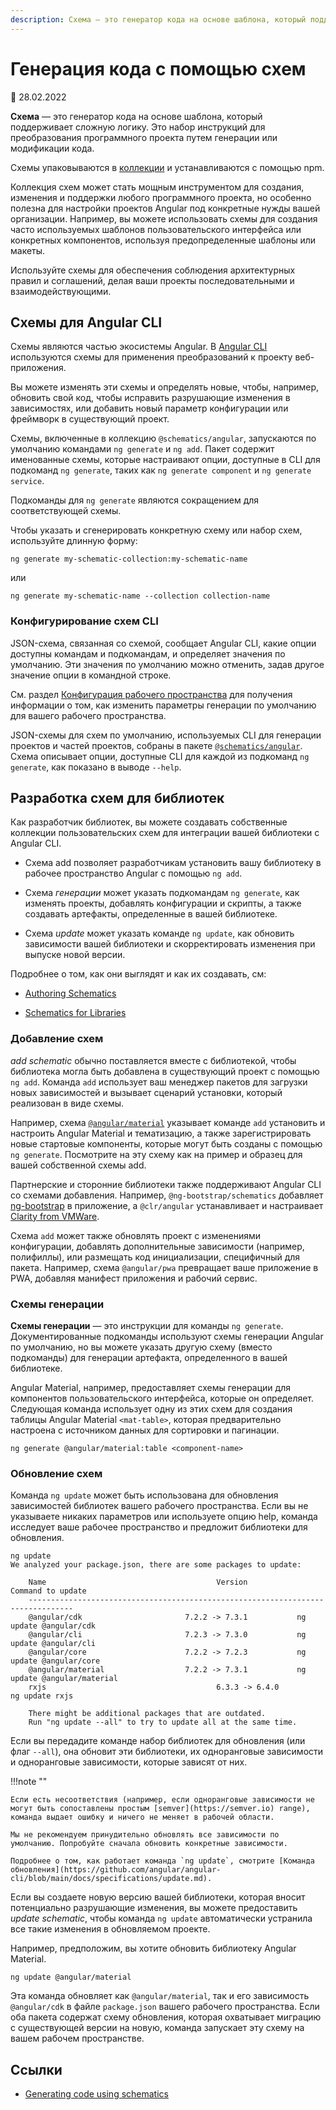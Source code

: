 ```yaml
---
description: Схема — это генератор кода на основе шаблона, который поддерживает сложную логику. Это набор инструкций для преобразования программного проекта путем генерации или модификации кода
---
```


# Генерация кода с помощью схем

:date: 28.02.2022

**Схема** — это генератор кода на основе шаблона, который поддерживает сложную логику. Это набор инструкций для преобразования программного проекта путем генерации или модификации кода.

Схемы упаковываются в [коллекции](glossary.md#collection) и устанавливаются с помощью npm.

Коллекция схем может стать мощным инструментом для создания, изменения и поддержки любого программного проекта, но особенно полезна для настройки проектов Angular под конкретные нужды вашей организации. Например, вы можете использовать схемы для создания часто используемых шаблонов пользовательского интерфейса или конкретных компонентов, используя предопределенные шаблоны или макеты.

Используйте схемы для обеспечения соблюдения архитектурных правил и соглашений, делая ваши проекты последовательными и взаимодействующими.

## Схемы для Angular CLI

Схемы являются частью экосистемы Angular. В [Angular CLI](glossary.md#cli) используются схемы для применения преобразований к проекту веб-приложения.

Вы можете изменять эти схемы и определять новые, чтобы, например, обновить свой код, чтобы исправить разрушающие изменения в зависимостях, или добавить новый параметр конфигурации или фреймворк в существующий проект.

Схемы, включенные в коллекцию `@schematics/angular`, запускаются по умолчанию командами `ng generate` и `ng add`. Пакет содержит именованные схемы, которые настраивают опции, доступные в CLI для подкоманд `ng generate`, таких как `ng generate component` и `ng generate service`.

Подкоманды для `ng generate` являются сокращением для соответствующей схемы.

Чтобы указать и сгенерировать конкретную схему или набор схем, используйте длинную форму:

```shell
ng generate my-schematic-collection:my-schematic-name
```

или

```shell
ng generate my-schematic-name --collection collection-name
```

### Конфигурирование схем CLI

JSON-схема, связанная со схемой, сообщает Angular CLI, какие опции доступны командам и подкомандам, и определяет значения по умолчанию. Эти значения по умолчанию можно отменить, задав другое значение опции в командной строке.

См. раздел [Конфигурация рабочего пространства](workspace-config.md) для получения информации о том, как изменить параметры генерации по умолчанию для вашего рабочего пространства.

JSON-схемы для схем по умолчанию, используемых CLI для генерации проектов и частей проектов, собраны в пакете [`@schematics/angular`](https://github.com/angular/angular-cli/tree/main/packages/schematics/angular). Схема описывает опции, доступные CLI для каждой из подкоманд `ng generate`, как показано в выводе `--help`.

## Разработка схем для библиотек

Как разработчик библиотек, вы можете создавать собственные коллекции пользовательских схем для интеграции вашей библиотеки с Angular CLI.

-   Схема add позволяет разработчикам установить вашу библиотеку в рабочее пространство Angular с помощью `ng add`.

-   Схема _генерации_ может указать подкомандам `ng generate`, как изменять проекты, добавлять конфигурации и скрипты, а также создавать артефакты, определенные в вашей библиотеке.

-   Схема _update_ может указать команде `ng update`, как обновить зависимости вашей библиотеки и скорректировать изменения при выпуске новой версии.

Подробнее о том, как они выглядят и как их создавать, см:

-   [Authoring Schematics](schematics-authoring.md)

-   [Schematics for Libraries](schematics-for-libraries.md)

### Добавление схем

_add schematic_ обычно поставляется вместе с библиотекой, чтобы библиотека могла быть добавлена в существующий проект с помощью `ng add`. Команда `add` использует ваш менеджер пакетов для загрузки новых зависимостей и вызывает сценарий установки, который реализован в виде схемы.

Например, схема [`@angular/material`](https://material.angular.io/guide/schematics) указывает команде `add` установить и настроить Angular Material и тематизацию, а также зарегистрировать новые стартовые компоненты, которые могут быть созданы с помощью `ng generate`. Посмотрите на эту схему как на пример и образец для вашей собственной схемы add.

Партнерские и сторонние библиотеки также поддерживают Angular CLI со схемами добавления. Например, `@ng-bootstrap/schematics` добавляет [ng-bootstrap](https://ng-bootstrap.github.io) в приложение, а `@clr/angular` устанавливает и настраивает [Clarity from VMWare](https://clarity.design/documentation/get-started).

Схема `add` может также обновлять проект с изменениями конфигурации, добавлять дополнительные зависимости (например, полифиллы), или размещать код инициализации, специфичный для пакета. Например, схема `@angular/pwa` превращает ваше приложение в PWA, добавляя манифест приложения и рабочий сервис.

### Схемы генерации

**Схемы генерации** — это инструкции для команды `ng generate`. Документированные подкоманды используют схемы генерации Angular по умолчанию, но вы можете указать другую схему (вместо подкоманды) для генерации артефакта, определенного в вашей библиотеке.

Angular Material, например, предоставляет схемы генерации для компонентов пользовательского интерфейса, которые он определяет. Следующая команда использует одну из этих схем для создания таблицы Angular Material `<mat-table>`, которая предварительно настроена с источником данных для сортировки и пагинации.

```shell
ng generate @angular/material:table <component-name>
```

### Обновление схем

Команда `ng update` может быть использована для обновления зависимостей библиотек вашего рабочего пространства. Если вы не указываете никаких параметров или используете опцию help, команда исследует ваше рабочее пространство и предложит библиотеки для обновления.

```shell
ng update
We analyzed your package.json, there are some packages to update:

    Name                                      Version                     Command to update
    ‐-------------------------------------------------------------------------------
    @angular/cdk                       7.2.2 -> 7.3.1           ng update @angular/cdk
    @angular/cli                       7.2.3 -> 7.3.0           ng update @angular/cli
    @angular/core                      7.2.2 -> 7.2.3           ng update @angular/core
    @angular/material                  7.2.2 -> 7.3.1           ng update @angular/material
    rxjs                                      6.3.3 -> 6.4.0           ng update rxjs

    There might be additional packages that are outdated.
    Run "ng update --all" to try to update all at the same time.
```

Если вы передадите команде набор библиотек для обновления (или флаг `--all`), она обновит эти библиотеки, их одноранговые зависимости и одноранговые зависимости, которые зависят от них.

!!!note ""

    Если есть несоответствия (например, если одноранговые зависимости не могут быть сопоставлены простым [semver](https://semver.io) range), команда выдает ошибку и ничего не меняет в рабочей области.

    Мы не рекомендуем принудительно обновлять все зависимости по умолчанию. Попробуйте сначала обновить конкретные зависимости.

    Подробнее о том, как работает команда `ng update`, смотрите [Команда обновления](https://github.com/angular/angular-cli/blob/main/docs/specifications/update.md).

Если вы создаете новую версию вашей библиотеки, которая вносит потенциально разрушающие изменения, вы можете предоставить _update schematic_, чтобы команда `ng update` автоматически устранила все такие изменения в обновляемом проекте.

Например, предположим, вы хотите обновить библиотеку Angular Material.

```shell
ng update @angular/material
```

Эта команда обновляет как `@angular/material`, так и его зависимость `@angular/cdk` в файле `package.json` вашего рабочего пространства. Если оба пакета содержат схему обновления, которая охватывает миграцию с существующей версии на новую, команда запускает эту схему на вашем рабочем пространстве.

<!-- links -->

<!-- external links -->

<!-- end links -->

## Ссылки

-   [Generating code using schematics](https://angular.io/guide/schematics)
